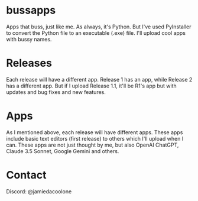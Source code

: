 # bussapps
Apps that buss, just like me.
As always, it's Python. But I've used PyInstaller to convert the Python file to an executable (.exe) file. 
I'll upload cool apps with bussy names. 

# Releases
Each release will have a different app. 
Release 1 has an app, while Release 2 has a different app. But if I upload Release 1.1, it'll be R1's app but with updates and bug fixes and new features.

# Apps
As I mentioned above, each release will have different apps. These apps include basic text editors (first release) to others which I'll upload when I can.
These apps are not just thought by me, but also OpenAI ChatGPT, Claude 3.5 Sonnet, Google Gemini and others. 

# Contact
Discord: @jamiedacoolone
